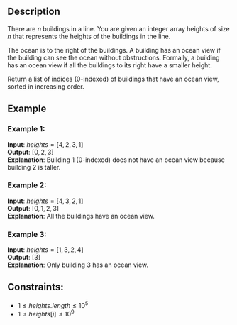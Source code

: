 ## Description
There are $n$ buildings in a line. You are given an integer array heights of size $n$ that represents the heights of the buildings in the line.

The ocean is to the right of the buildings. A building has an ocean view if the building can see the ocean without obstructions. Formally, a building has an ocean view if all the buildings to its right have a smaller height.

Return a list of indices ($0$-indexed) of buildings that have an ocean view, sorted in increasing order.

## Example
### Example 1:
**Input**: $heights = [4,2,3,1]$  
**Output**: $[0,2,3]$  
**Explanation**: Building $1$ ($0$-indexed) does not have an ocean view because building $2$ is taller.

### Example 2:
**Input**: $heights = [4,3,2,1]$  
**Output**: $[0,1,2,3]$  
**Explanation**: All the buildings have an ocean view.

### Example 3:
**Input**: $heights = [1,3,2,4]$  
**Output**: $[3]$  
**Explanation**: Only building $3$ has an ocean view.
 
## Constraints:
- $1 \leq heights.length \leq 10^5$
- $1 \leq heights[i] \leq 10^9$